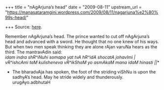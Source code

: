 +++
title = "nAgArjuna’s head"
date = "2009-08-11"
upstream_url = "https://manasataramgini.wordpress.com/2009/08/11/nagarjuna%e2%80%99s-head/"

+++
Source: [here](https://manasataramgini.wordpress.com/2009/08/11/nagarjuna%e2%80%99s-head/).

Remember nAgArjuna’s head. The prince wanted to cut off nAgArjuna’s head
and advanced with a sword. He thought that no one knew of his ways. But
when two men speak thinking they are alone rAjan varuNa hears as the
third. The mantravAdin said:  
*idam indra shR^iNuhi somapa yat tvA hR^idA shocatA johavImi \|  
vR^ishcAmi taM kulisheneva vR^ikShaM yo asmAkaM mana idaM hinasti
\|\|**  
* The bharadvAja has spoken, the foot of the striding viShNu is upon the
sadhyA’s head. May he stride widely and thunderously. urugAyo.adbhutaH

